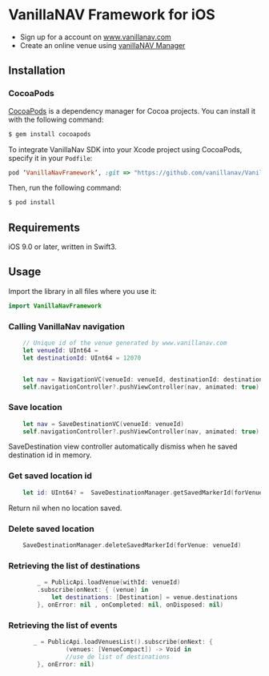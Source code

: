 # VanillaNAV Framework for iOS


* Sign up for a account on www.vanillanav.com
* Create an online venue using [vanillaNAV Manager](vanillanav.com/admin)

## Installation
### CocoaPods
[CocoaPods](http://cocoapods.org) is a dependency manager for Cocoa projects. You can install it with the following command:

```bash
$ gem install cocoapods
```


To integrate VanillaNav SDK into your Xcode project using CocoaPods, specify it in your `Podfile`:

```ruby
pod ‘VanillaNavFramework’, :git => "https://github.com/vanillanav/VanillaNav-ios-framework.git”
```

Then, run the following command:

```bash
$ pod install
```

## Requirements

iOS 9.0 or later, written in Swift3.

## Usage

Import the library in all files where you use it:
```swift
import VanillaNavFramework
```

### Calling VanillaNav navigation

```swift
	// Unique id of the venue generated by www.vanillanav.com 
    let venueId: UInt64 = 
    let destinationId: UInt64 = 12070


    let nav = NavigationVC(venueId: venueId, destinationId: destinationId)
    self.navigationController?.pushViewController(nav, animated: true)
```

### Save location 

```swift
	let nav = SaveDestinationVC(venueId: venueId)
    self.navigationController?.pushViewController(nav, animated: true)
```

SaveDestination view controller automatically dismiss when he saved destination id in memory.

### Get saved location id

```swift
	let id: UInt64? =  SaveDestinationManager.getSavedMarkerId(forVenue: venueId)
``` 

Return nil when no location saved.

### Delete saved location 

```swift
	SaveDestinationManager.deleteSavedMarkerId(forVenue: venueId)
```

### Retrieving the list of destinations

```swift
        _ = PublicApi.loadVenue(withId: venueId)
        .subscribe(onNext: { (venue) in
            let destinations: [Destination] = venue.destinations
        }, onError: nil , onCompleted: nil, onDisposed: nil)
```
### Retrieving the list of events

```swift
       _ = PublicApi.loadVenuesList().subscribe(onNext: {
                (venues: [VenueCompact]) -> Void in
                //use de list of destinations
        }, onError: nil)
```
